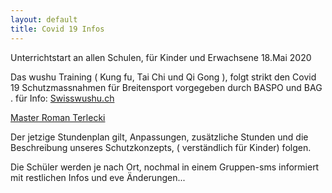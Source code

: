```yaml
---
layout: default
title: Covid 19 Infos
---
```


Unterrichtstart an allen Schulen, für Kinder und Erwachsene 18.Mai 2020

Das wushu Training ( Kung fu, Tai Chi und Qi Gong ), folgt strikt den
Covid 19 Schutzmassnahmen für Breitensport vorgegeben durch BASPO
und BAG .
für Info: [Swisswushu.ch](swisswushu.ch/covid19)

[Master Roman Terlecki](http://www.kungfubc.com) 

Der jetzige Stundenplan gilt, Anpassungen, zusätzliche Stunden und die
Beschreibung unseres Schutzkonzepts, ( verständlich für Kinder) folgen.

Die Schüler werden je nach Ort, nochmal in einem Gruppen-sms informiert mit
restlichen Infos und eve Änderungen...
